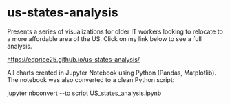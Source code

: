 # us-states-analysis
Presents a series of visualizations for older IT workers looking to relocate to a more affordable area of the US. Click on my link below to see a full analysis.

https://edprice25.github.io/us-states-analysis/

All charts created in Jupyter Notebook using Python (Pandas, Matplotlib). The notebook was also converted to a clean Python script:

jupyter nbconvert --to script US_states_analysis.ipynb

